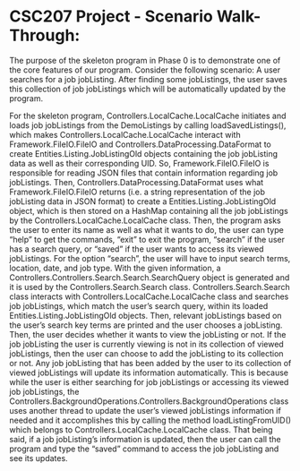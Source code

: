 # CSC207 Project - Scenario Walk-Through:

The purpose of the skeleton program in Phase 0 is to demonstrate one of the core features of our program. Consider the following scenario: A user searches for a job jobListing. After finding some jobListings, the user saves this collection of job jobListings which will be automatically updated by the program.

For the skeleton program, Controllers.LocalCache.LocalCache initiates and loads job jobListings from the DemoListings by calling loadSavedListings(), which makes Controllers.LocalCache.LocalCache interact with Framework.FileIO.FileIO and Controllers.DataProcessing.DataFormat to create Entities.Listing.JobListingOld objects containing the job jobListing data as well as their corresponding UID. So, Framework.FileIO.FileIO is responsible for reading JSON files that contain information regarding job jobListings. Then, Controllers.DataProcessing.DataFormat uses what Framework.FileIO.FileIO returns (i.e. a string representation of the job jobListing data in JSON format) to create a Entities.Listing.JobListingOld object, which is then stored on a HashMap containing all the job jobListings by the Controllers.LocalCache.LocalCache class. Then, the program asks the user to enter its name as well as what it wants to do, the user can type “help” to get the commands, “exit” to exit the program, “search” if the user has a search query, or “saved” if the user wants to access its viewed jobListings.  For the option “search”, the user will have to input search terms, location, date, and job type. With the given information, a Controllers.Controllers.Search.Search.SearchQuery object is generated and it is used by the Controllers.Search.Search class. Controllers.Search.Search class interacts with Controllers.LocalCache.LocalCache class and searches job jobListings, which match the user’s search query, within its loaded Entities.Listing.JobListingOld objects. Then, relevant jobListings based on the user’s search key terms are printed and the user chooses a jobListing. Then, the user decides whether it wants to view the jobListing or not. If the job jobListing the user is currently viewing is not in its collection of viewed jobListings, then the user can choose to add the jobListing to its collection or not.  Any job jobListing that has been added by the user to its collection of viewed jobListings will update its information automatically. This is because while the user is either searching for job jobListings or accessing its viewed job jobListings, the Controllers.BackgroundOperations.Controllers.BackgroundOperations class uses another thread to update the user’s viewed jobListings information if needed and it accomplishes this by calling the method loadListingFromUID() which belongs to Controllers.LocalCache.LocalCache class. That being said, if a job jobListing’s information is updated, then the user can call the program and type the “saved” command to access the job jobListing and see its updates. 
